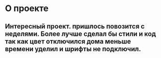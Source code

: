 # О проекте

## Интересный проект. пришлось повозится с неделями. Более лучше сделал бы стили и код так как цвет отключился дома меньше времени уделил и шрифты не подключил.


